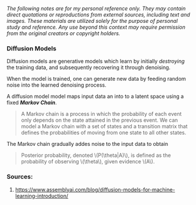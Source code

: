 *The following notes are for my personal reference only. They may contain direct quotations or reproductions from external sources, including text and images. These materials are utilized solely for the purpose of personal study and reference. Any use beyond this context may require permission from the original creators or copyright holders.*

### Diffusion Models

Diffusion models are generative models which learn by initially *destroying* the training data, and subsequently recovering it through denoising.

When the model is trained, one can generate new data by feeding random noise into the learned denoising process.

A diffusion model model maps input data an into to a latent space using a fixed ***Markov Chain***. 

> A Markov chain is a process in which the probability of each event only depends on the state attained in the previous event. We can model a Markov chain with a set of states and a transition matrix that defines the probabilities of moving from one state to all other states.


The Markov chain gradually addes noise to the input data to obtain 

> Posterior probability, denoted \\(P(\theta|A)\\), is defined as the probability of observing \\(\theta\\), given evidence \\(A\\).

### Sources: 

1. https://www.assemblyai.com/blog/diffusion-models-for-machine-learning-introduction/